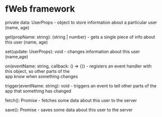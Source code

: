 # fWeb framework

private data: UserProps - object to store information about a particular user (name, age)

get(propName: string): (string | number) - gets a single piece of info about this user (name, age)

set(update: UserProps): void - changes information about this user (name,age)

on(eventName: string, callback: () => {}) - registers an event handler with this object, so other parts of the    
app know when something changes   

trigger(eventName: string): void - triggers an event to tell other parts of the app that something has changed

fetch(): Promise - fetches some data about this user to the server

save(): Promise - saves some data about this user to the server
